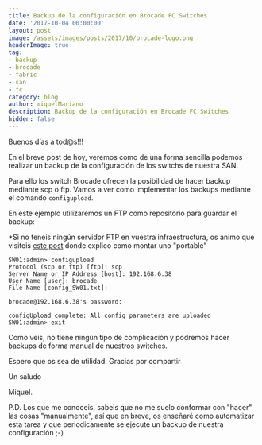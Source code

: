```yaml
---
title: Backup de la configuración en Brocade FC Switches
date: '2017-10-04 00:00:00'
layout: post
image: /assets/images/posts/2017/10/brocade-logo.png
headerImage: true
tag:
- backup
- brocade
- fabric
- san
- fc
category: blog
author: miquelMariano
description: Backup de la configuración en Brocade FC Switches
hidden: false
---
```


Buenos días a tod@s!!!

En el breve post de hoy, veremos como de una forma sencilla podemos realizar un backup de la configuración de los switchs de nuestra SAN.

Para ello los switch Brocade ofrecen la posibilidad de hacer backup mediante scp o ftp. Vamos a ver como implementar los backups mediante el comando `configupload`.

En este ejemplo utilizaremos un FTP como repositorio para guardar el backup:

*Si no teneis ningún servidor FTP en vuestra infraestructura, os animo que visiteis [este post](https://miquelmariano.github.io/2017/07/xlight-FTP/) donde explico como montar uno "portable"

```ssh
SW01:admin> configupload
Protocol (scp or ftp) [ftp]: scp
Server Name or IP Address [host]: 192.168.6.38
User Name [user]: brocade
File Name [config_SW01.txt]:

brocade@192.168.6.38's password:

configUpload complete: All config parameters are uploaded
SW01:admin> exit
```

Como veis, no tiene ningún tipo de complicación y podremos hacer backups de forma manual de nuestros switches.


Espero que os sea de utilidad.
Gracias por compartir

Un saludo

Miquel.

P.D. Los que me conoceis, sabeis que no me suelo conformar con "hacer" las cosas "manualmente", así que en breve, os enseñaré como automatizar esta tarea y que periodicamente se ejecute un backup de nuestra configuración ;-)


